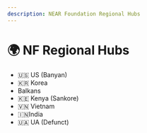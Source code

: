 ```yaml
---
description: NEAR Foundation Regional Hubs
---
```


# 🌍 NF Regional Hubs

* 🇺🇸 US (Banyan)
* 🇰🇷 Korea
* Balkans
* 🇰🇪 Kenya (Sankore)
* 🇻🇳 Vietnam
* 🇮🇳India
* 🇺🇦 UA (Defunct)
